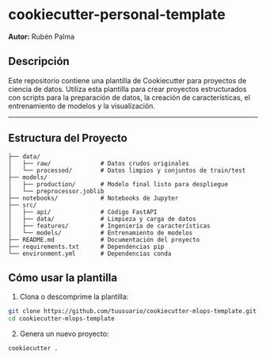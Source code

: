 # cookiecutter-personal-template

**Autor:** Rubén Palma

## Descripción

Este repositorio contiene una plantilla de Cookiecutter para proyectos de ciencia de datos. Utiliza esta plantilla para crear proyectos estructurados con scripts para la preparación de datos, la creación de características, el entrenamiento de modelos y la visualización.

---

## Estructura del Proyecto

```
├── data/
│   ├── raw/              # Datos crudos originales
│   └── processed/        # Datos limpios y conjuntos de train/test
├── models/
│   ├── production/       # Modelo final listo para despliegue
│   └── preprocessor.joblib
├── notebooks/            # Notebooks de Jupyter
├── src/
│   ├── api/              # Código FastAPI
│   ├── data/             # Limpieza y carga de datos
│   ├── features/         # Ingeniería de características
│   └── models/           # Entrenamiento de modelos
├── README.md             # Documentación del proyecto
├── requirements.txt      # Dependencias pip
└── environment.yml       # Dependencias conda
```

## Cómo usar la plantilla

1. Clona o descomprime la plantilla:

```bash
git clone https://github.com/tuusuario/cookiecutter-mlops-template.git
cd cookiecutter-mlops-template
```

2. Genera un nuevo proyecto:
```bash
cookiecutter .
```
